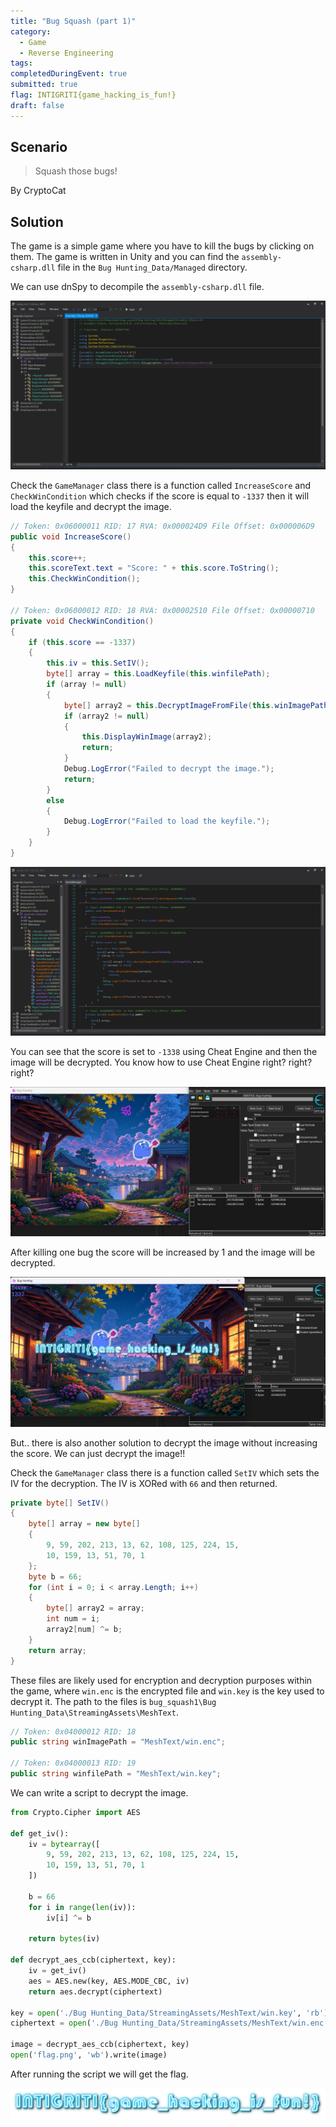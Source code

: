 ```yaml
---
title: "Bug Squash (part 1)"
category: 
  - Game
  - Reverse Engineering
tags: 
completedDuringEvent: true
submitted: true
flag: INTIGRITI{game_hacking_is_fun!}
draft: false
---
```

## Scenario

> Squash those bugs!

By CryptoCat

## Solution

The game is a simple game where you have to kill the bugs by clicking on them. The game is written in Unity and you can find the `assembly-csharp.dll` file in the `Bug Hunting_Data/Managed` directory.

We can use dnSpy to decompile the `assembly-csharp.dll` file.

![image](image.png)

Check the `GameManager` class there is a function called `IncreaseScore` and `CheckWinCondition` which checks if the score is equal to `-1337` then it will load the keyfile and decrypt the image.

```cs
// Token: 0x06000011 RID: 17 RVA: 0x000024D9 File Offset: 0x000006D9
public void IncreaseScore()
{
    this.score++;
    this.scoreText.text = "Score: " + this.score.ToString();
    this.CheckWinCondition();
}

// Token: 0x06000012 RID: 18 RVA: 0x00002510 File Offset: 0x00000710
private void CheckWinCondition()
{
    if (this.score == -1337)
    {
        this.iv = this.SetIV();
        byte[] array = this.LoadKeyfile(this.winfilePath);
        if (array != null)
        {
            byte[] array2 = this.DecryptImageFromFile(this.winImagePath, array);
            if (array2 != null)
            {
                this.DisplayWinImage(array2);
                return;
            }
            Debug.LogError("Failed to decrypt the image.");
            return;
        }
        else
        {
            Debug.LogError("Failed to load the keyfile.");
        }
    }
}
```

![image-1](image-1.png)

You can see that the score is set to `-1338` using Cheat Engine and then the image will be decrypted. You know how to use Cheat Engine right? right? right?

![image-2](image-2.png)

After killing one bug the score will be increased by 1 and the image will be decrypted.

![image-3](image-3.png)

But.. there is also another solution to decrypt the image without increasing the score. We can just decrypt the image!!

Check the `GameManager` class there is a function called `SetIV` which sets the IV for the decryption. The IV is XORed with `66` and then returned.

```cs
private byte[] SetIV()
{
    byte[] array = new byte[]
    {
        9, 59, 202, 213, 13, 62, 108, 125, 224, 15,
        10, 159, 13, 51, 70, 1
    };
    byte b = 66;
    for (int i = 0; i < array.Length; i++)
    {
        byte[] array2 = array;
        int num = i;
        array2[num] ^= b;
    }
    return array;
}
```

These files are likely used for encryption and decryption purposes within the game, where `win.enc` is the encrypted file and `win.key` is the key used to decrypt it. The path to the files is `bug_squash1\Bug Hunting_Data\StreamingAssets\MeshText`.

```cs
// Token: 0x04000012 RID: 18
public string winImagePath = "MeshText/win.enc";

// Token: 0x04000013 RID: 19
public string winfilePath = "MeshText/win.key";
```

We can write a script to decrypt the image.

```py
from Crypto.Cipher import AES

def get_iv():
    iv = bytearray([
        9, 59, 202, 213, 13, 62, 108, 125, 224, 15,
        10, 159, 13, 51, 70, 1
    ])
    
    b = 66
    for i in range(len(iv)):
        iv[i] ^= b

    return bytes(iv)

def decrypt_aes_ccb(ciphertext, key):
    iv = get_iv()
    aes = AES.new(key, AES.MODE_CBC, iv)
    return aes.decrypt(ciphertext)

key = open('./Bug Hunting_Data/StreamingAssets/MeshText/win.key', 'rb').read()
ciphertext = open('./Bug Hunting_Data/StreamingAssets/MeshText/win.enc', 'rb').read()

image = decrypt_aes_ccb(ciphertext, key)
open('flag.png', 'wb').write(image)
```

After running the script we will get the flag.

![flag.png](flag.png)
